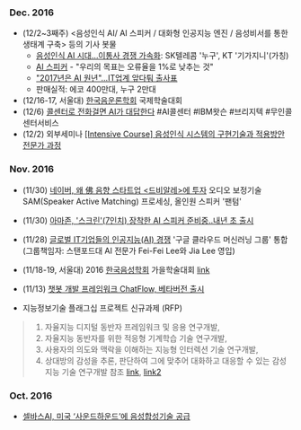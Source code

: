 
### Dec. 2016 
* (12/2~3째주) <음성인식 AI/ AI 스피커 / 대화형 인공지능 엔진 / 음성비서를 통한 생태계 구축> 등의 기사 봇물 
  * [음성인식 AI 시대…이통사 경쟁 가속화](http://www.newstomato.com/ReadNews.aspx?no=717248): SK텔레콤 '누구', KT '기가지니'(가칭)
  * [AI 스피커](http://it.chosun.com/news/article.html?no=2828084) - "우리의 목표는 오류율을 1%로 낮추는 것" 
  * ["2017년은 AI 원년"...IT업계 앞다퉈 출사표](http://www.dailian.co.kr/news/view/602152/?sc=naver)
  * 판매실적: 에코 400만대, 누구 2만대
* (12/16-17, 서울대) [한국음운론학회](http://www.phonology.or.kr/) 국제학술대회 
* (12/6) [콜센터로 전화걸면 AI가 대답한다](http://www.zdnet.co.kr/news/news_view.asp?artice_id=20161130173531)
  #AI콜센터 #IBM왓슨 #브리지텍 #무인콜센터서비스
* (12/2) 외부세미나 [[Intensive Course] 음성인식 시스템의 구현기술과 적용방안 전문가 과정](http://www.kecft.or.kr/shop/item20.php?it_id=1477877794)

### Nov. 2016 
* (11/30) [네이버, 왜 佛 음향 스타트업 <드비알레>에 투자](http://www.zdnet.co.kr/news/news_view.asp?artice_id=20161129170319&lo=z35)
  오디오 보정기술 SAM(Speaker Active Matching) 프로세싱, 올인원 스피커 '팬텀'
* (11/30) [아마존, '스크린'(7인치) 장착한 AI 스피커 준비중..내년 초 출시](http://media.daum.net/v/20161130074543713)
* (11/28) [글로벌 IT기업들의 인공지능(AI) 경쟁](http://www.zdnet.co.kr/news/news_view.asp?artice_id=20161128170541)
  '구글 클라우드 머신러닝 그룹' 통합 (그룹책임자: 스탠포드대 AI 전문가 Fei-Fei Lee와 Jia Lee 영입)
* (11/18-19, 서울대) 2016 [한국음성학회](https://ksss.jams.or.kr/) 가을학술대회 [link](https://ksss.jams.or.kr/co/com/EgovMenu.kci?s_url=/ac/conference/locationGuid/acAccnGuidView.kci&s_MenuId=MENU-000000000032000)
* (11/13) [챗봇 개발 프레임워크 ChatFlow, 베타버전 출시](http://etinow.me/104)

* 지능정보기술 플래그십 프로젝트 신규과제 (RFP) 
> 1. 자율지능 디지털 동반자 프레임워크 및 응용 연구개발,
> 2. 자율지능 동반자를 위한 적응형 기계학습 기술 연구개발,
> 3. 사용자의 의도와 맥락을 이해하는 지능형 인터렉션 기술 연구개발,
> 4. 상대방의 감성을 추론, 판단하여 그에 맞추어 대화하고 대응할 수 있는 감성지능 기술 연구개발 
> 참조 [link](http://www.zdnet.co.kr/news/news_view.asp?artice_id=20161115090650&lo=z36),  [link2](http://www.msip.go.kr/web/msipContents/contentsView.do?cateId=mssw311&artId=1306927)

### Oct. 2016 
* [셀바스AI, 미국 ‘사운드하운드’에 음성합성기술 공급](http://www.zdnet.co.kr/news/news_view.asp?artice_id=20161025114712)
